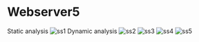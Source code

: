 # Webserver5
Static analysis
![ss1](https://user-images.githubusercontent.com/62714521/143848575-50380a94-b0ee-4483-8933-7771df61b243.png)
Dynamic analysis
![ss2](https://user-images.githubusercontent.com/62714521/143848693-99ff3fae-df26-4a5d-b74a-6fd2d7177ee0.png)
![ss3](https://user-images.githubusercontent.com/62714521/143848697-ac9a287a-f56e-49ca-ac85-fa8d70367fe4.png)
![ss4](https://user-images.githubusercontent.com/62714521/143848700-413ea33d-22f0-46f7-8da9-dc6972d64f72.png)
![ss5](https://user-images.githubusercontent.com/62714521/143848702-ba4466b1-3430-4a76-a1a3-d327dd206027.png)
